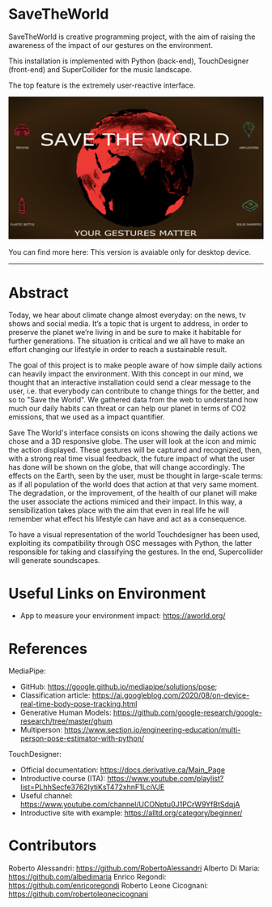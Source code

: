 # SaveTheWorld

SaveTheWorld is creative programming project, with the aim of raising the awareness of the impact of our gestures on the environment.

This installation is implemented with Python (back-end), TouchDesigner (front-end) and SuperCollider for the music landscape. 

The top feature is the extremely user-reactive interface.

<p align="center">
  <img src="Ticket.png">
</p>

You can find more here: 
This version is avaiable only for desktop device.

***

# Abstract

Today, we hear about climate change almost everyday: on the news, tv shows and social
media. It’s a topic that is urgent to address, in order to preserve the planet we’re living in and be sure to make it habitable for further generations. 
The situation is critical and we all have to make an effort changing our lifestyle in order to reach a sustainable result.

The goal of this project is to make people aware of how simple daily actions can heavily impact the environment. 
With this concept in our mind, we thought that an interactive installation could send a clear message to the user, i.e. that everybody can contribute to change things for the better, and so to "Save the World". 
We gathered data from the web to understand how much our daily habits can threat or can help our planet in terms of CO2 emissions, that we used as a impact quantifier.

Save The World's interface consists on icons showing the daily actions we chose and a 3D  responsive globe. 
The user will look at the icon and mimic the action displayed. 
These gestures will be captured and recognized, then, with a strong real time visual feedback, the future impact of what
the user has done will be shown on the globe, that will change accordingly. 
The effects on the Earth, seen by the user, must be thought in large-scale terms: as if all population
of the world does that action at that very same moment. 
The degradation, or the improvement, of the health of our planet will make the user associate the actions mimiced and their impact. 
In this way, a sensibilization takes place with the aim that even in real life he will remember what effect his lifestyle can have and act as a consequence. 

To have a visual representation of the world Touchdesigner has been used, exploiting its compatibility 
through OSC messages with Python, the latter responsible for taking and classifying the gestures. In the end, Supercollider will generate soundscapes.



# Useful Links on Environment

- App to measure your environment impact: https://aworld.org/

# References

MediaPipe:
- GitHub: https://google.github.io/mediapipe/solutions/pose; 
- Classification article: https://ai.googleblog.com/2020/08/on-device-real-time-body-pose-tracking.html
- Generative Human Models: https://github.com/google-research/google-research/tree/master/ghum
- Multiperson: https://www.section.io/engineering-education/multi-person-pose-estimator-with-python/

TouchDesigner: 
- Official documentation: https://docs.derivative.ca/Main_Page
- Introductive course (ITA): https://www.youtube.com/playlist?list=PLhhSecfe3762IytiKsT472xhnF1LciVJE
- Useful channel: https://www.youtube.com/channel/UCONptu0J1PCrW9YfBtSdqjA
- Introductive site with example: https://alltd.org/category/beginner/

# Contributors

Roberto Alessandri: https://github.com/RobertoAlessandri
Alberto Di Maria: https://github.com/albedimaria
Enrico Regondi: https://github.com/enricoregondi
Roberto Leone Cicognani: https://github.com/robertoleonecicognani

